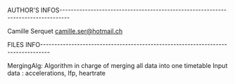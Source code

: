 AUTHOR'S INFOS---------------------------------------------------------------------------------

Camille Serquet
camille.ser@hotmail.ch


FILES INFO---------------------------------------------------------------------------------

MergingAlg:
            Algorithm in charge of merging all data into one timetable
            Input data : accelerations, lfp, heartrate

